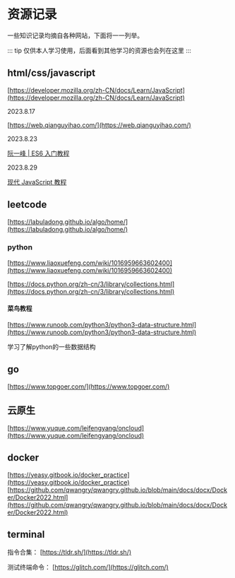 # 资源记录
一些知识记录均摘自各种网站，下面将一一列举。

::: tip
仅供本人学习使用，后面看到其他学习的资源也会列在这里
:::

## html/css/javascript
[https://developer.mozilla.org/zh-CN/docs/Learn/JavaScript](https://developer.mozilla.org/zh-CN/docs/Learn/JavaScript)

2023.8.17

[https://web.qianguyihao.com/](https://web.qianguyihao.com/)

2023.8.23

[阮一峰 | ES6 入门教程](https://es6.ruanyifeng.com/)

2023.8.29

[现代 JavaScript 教程](https://zh.javascript.info/)

## leetcode
[https://labuladong.github.io/algo/home/](https://labuladong.github.io/algo/home/)

### python

[https://www.liaoxuefeng.com/wiki/1016959663602400](https://www.liaoxuefeng.com/wiki/1016959663602400)

[https://docs.python.org/zh-cn/3/library/collections.html](https://docs.python.org/zh-cn/3/library/collections.html)

#### 菜鸟教程
[https://www.runoob.com/python3/python3-data-structure.html](https://www.runoob.com/python3/python3-data-structure.html)

学习了解python的一些数据结构

## go
[https://www.topgoer.com/](https://www.topgoer.com/)

## 云原生
[https://www.yuque.com/leifengyang/oncloud](https://www.yuque.com/leifengyang/oncloud)

## docker
[https://yeasy.gitbook.io/docker_practice](https://yeasy.gitbook.io/docker_practice)
[https://github.com/qwangry/qwangry.github.io/blob/main/docs/docx/Docker/Docker2022.html](https://github.com/qwangry/qwangry.github.io/blob/main/docs/docx/Docker/Docker2022.html)

## terminal

指令合集：
[https://tldr.sh/](https://tldr.sh/)

测试终端命令：
[https://glitch.com/](https://glitch.com/)